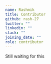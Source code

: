 ```yaml
---
name: Rashmik
title: Contributor
github: rash-27
twitter: ""
linkedin: ""
slack: ""
joining_date: ""
role: contributor
---
```


Still waiting for this
